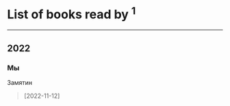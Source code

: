 # List of books read by [](https://plus.google.com/u/0/114112027514930339791/)<sup>1</sup>
---

## 2022

### Мы
Замятин
> [2022-11-12] 



